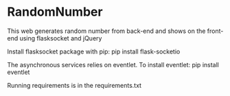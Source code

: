 # RandomNumber
This web generates random number from back-end and shows on the front-end using flasksocket and jQuery

Install flasksocket package with pip: pip install flask-socketio

The asynchronous services relies on eventlet. To install eventlet: pip install eventlet

Running requirements is in the requirements.txt
